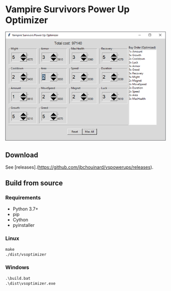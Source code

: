 # Vampire Survivors Power Up Optimizer

![Screenshot of the game](screenshot.png?raw=true "Vampire Survivors Power Up Optimizer")

## Download

See [releases].(https://github.com/jbchouinard/vspowerups/releases).

## Build from source

### Requirements

- Python 3.7+
- pip
- Cython
- pyinstaller

### Linux

```
make
./dist/vsoptimizer
```

### Windows

```
.\build.bat
.\dist\vsoptimizer.exe
```
